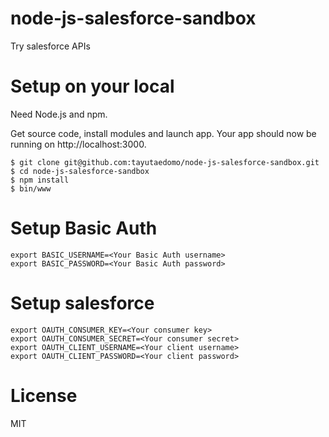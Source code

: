 # node-js-salesforce-sandbox
Try salesforce APIs

# Setup on your local
Need Node.js and npm.

Get source code, install modules and launch app.
Your app should now be running on http://localhost:3000.
```
$ git clone git@github.com:tayutaedomo/node-js-salesforce-sandbox.git
$ cd node-js-salesforce-sandbox
$ npm install
$ bin/www
```


# Setup Basic Auth
```
export BASIC_USERNAME=<Your Basic Auth username>
export BASIC_PASSWORD=<Your Basic Auth password>
```


# Setup salesforce
```
export OAUTH_CONSUMER_KEY=<Your consumer key>
export OAUTH_CONSUMER_SECRET=<Your consumer secret>
export OAUTH_CLIENT_USERNAME=<Your client username>
export OAUTH_CLIENT_PASSWORD=<Your client password>
```


# License
MIT

